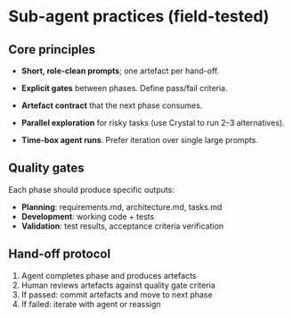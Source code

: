 # Sub-agent practices (field-tested)

## Core principles

- **Short, role-clean prompts**; one artefact per hand-off.

- **Explicit gates** between phases. Define pass/fail criteria.

- **Artefact contract** that the next phase consumes.

- **Parallel exploration** for risky tasks (use Crystal to run 2–3 alternatives).

- **Time-box agent runs**. Prefer iteration over single large prompts.

## Quality gates

Each phase should produce specific outputs:

- **Planning**: requirements.md, architecture.md, tasks.md
- **Development**: working code + tests
- **Validation**: test results, acceptance criteria verification

## Hand-off protocol

1. Agent completes phase and produces artefacts
2. Human reviews artefacts against quality gate criteria
3. If passed: commit artefacts and move to next phase
4. If failed: iterate with agent or reassign